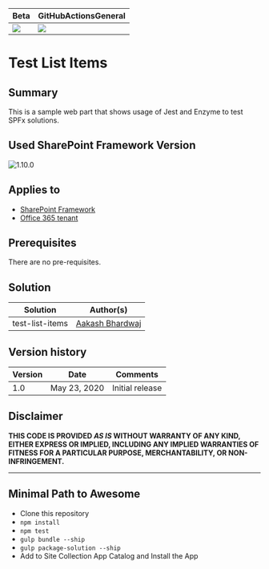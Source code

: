 Beta  | GitHubActionsGeneral
------ | ---
![](https://github.com/aakashbhardwaj619/SPFXDeepDive/workflows/SPFx%20CI%20CD/badge.svg?branch=beta&event=push) | ![](https://github.com/aakashbhardwaj619/SPFXDeepDive/workflows/SPFx%20CI%20CD/badge.svg?branch=githubactions&event=push)

# Test List Items

## Summary

This is a sample web part that shows usage of Jest and Enzyme to test SPFx solutions.

## Used SharePoint Framework Version

![1.10.0](https://img.shields.io/badge/version-1.10.0-green.svg)

## Applies to

* [SharePoint Framework](https://dev.office.com/sharepoint)
* [Office 365 tenant](https://dev.office.com/sharepoint/docs/spfx/set-up-your-development-environment)

## Prerequisites

There are no pre-requisites.

## Solution

Solution|Author(s)
--------|---------
test-list-items | [Aakash Bhardwaj](https://twitter.com/aakash_316)

## Version history

Version|Date|Comments
-------|----|--------
1.0| May 23, 2020|Initial release

## Disclaimer

**THIS CODE IS PROVIDED *AS IS* WITHOUT WARRANTY OF ANY KIND, EITHER EXPRESS OR IMPLIED, INCLUDING ANY IMPLIED WARRANTIES OF FITNESS FOR A PARTICULAR PURPOSE, MERCHANTABILITY, OR NON-INFRINGEMENT.**

---

## Minimal Path to Awesome

* Clone this repository
* `npm install`
* `npm test`
* `gulp bundle --ship`
* `gulp package-solution --ship`
* Add to Site Collection App Catalog and Install the App
